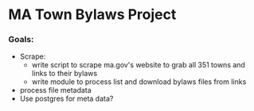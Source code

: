 # MA Town Bylaws Project

### Goals:
 - Scrape:
   - write script to scrape ma.gov's website to grab all 351 towns and links to their bylaws
   - write module to process list and download bylaws files from links
 - process file metadata
 - Use postgres for meta data?
 
  